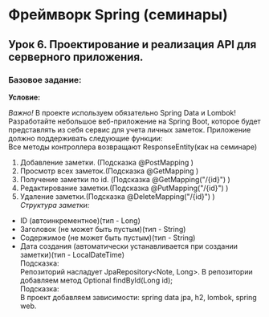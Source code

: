 # Фреймворк Spring (семинары)  
## Урок 6. Проектирование и реализация API для серверного приложения.  
### Базовое задание:  

**Условие:**  

*Важно!*  В проекте используем обязательно Spring Data и Lombok!  
Разработайте небольшое веб-приложение на Spring Boot, которое будет представлять из себя сервис для учета личных заметок. Приложение должно поддерживать следующие функции:  
Все методы контроллера возвращают ResponseEntity(как на семинаре)  
1. Добавление заметки. (Подсказка @PostMapping )  
2. Просмотр всех заметок.(Подсказка @GetMapping )  
3. Получение заметки по id. (Подсказка @GetMapping("/{id}") )  
4. Редактирование заметки.(Подсказка @PutMapping("/{id}") )  
5. Удаление заметки.(Подсказка @DeleteMapping("/{id}") )  
*Структура заметки:*  
- ID (автоинкрементное)(тип - Long)  
- Заголовок (не может быть пустым)(тип - String)  
- Содержимое (не может быть пустым)(тип - String)  
- Дата создания (автоматически устанавливается при создании заметки)(тип - LocalDateTime)  
Подсказка:  
Репозиторий насладует JpaRepository<Note, Long>. В репозитории добавляем метод Optional<Note> findById(Long id);  
Подсказка:  
В проект добавляем зависимости: spring data jpa, h2, lombok, spring web.  
